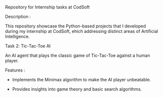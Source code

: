 Repository for Internship tasks at CodSoft


Description : 

This repository showcase the Python-based projects that I developed during my internship at CodSoft, ehich addressing distinct areas of Artificial Intelligence.


Task 2: Tic-Tac-Toe AI

An AI agent that plays the classic game of Tic-Tac-Toe against a human player.

Features :  
- Implements the Minimax algorithm to make the AI player unbeatable.
          
- Provides insights into game theory and basic search algorithms.


